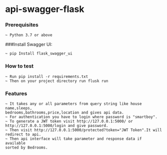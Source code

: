 # api-swagger-flask

### Prerequisites

    ~ Python 3.7 or above

###Install Swagger UI:

    ~ pip Install flask_swagger_ui

### How to test

    ~ Run pip install -r requirements.txt
    ~ Then on your project directory run flusk run


### Features 
    ~ It takes any or all parameters from query string like house name,sleeps,
    bedrooms,bathrooms,price,location and gives api data.
    ~ For authentication you have to login where password is "smartboy".
    ~ To generate a JWT token visit http://127.0.0.1:5000/ or 
    http://127.0.0.1:5000/login and give password.
    ~ Then visit http://127.0.0.1:5000/protected?token="JWT Token".It will 
    redirect to api.
    ~ Then api interface will take parameter and response data if available 
    sorted by Bedrooms.
